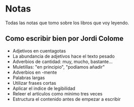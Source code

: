 # Notas

Todas las notas que tomo sobre los libros que voy leyendo.

## Como escribir bien por Jordi Colome

- Adjetivos en cuentagotas
- La abundancia de adjetivos hace el texto pesado
- Adverbios de cantidad: muy, mucho, bastante...
- Muletillas: "en principio", "podíamos añadir"
- Adverbios en -mente
- Palabras largas
- Utilizar frases cortas
- Aplicar el indice de legibilidad
- Releer el artículos como mínimo tres veces
- Estructura el contenido antes de empezar a escribir

